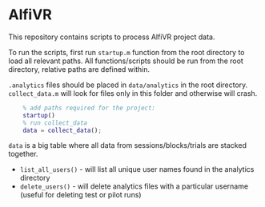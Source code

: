 # AlfiVR
This repository contains scripts to process AlfiVR project data.


To run the scripts, first run `startup.m` function from the root directory to load all relevant paths.
All functions/scripts should be run from the root directory, relative paths are defined within.


`.analytics` files should be placed in `data/analytics` in the root directory.
`collect_data.m` will look for files only in this folder and otherwise will crash.

```matlab
    % add paths required for the project:
    startup()
    % run collect_data
    data = collect_data();
```

`data` is a big table where all data from sessions/blocks/trials are stacked together. 

  - `list_all_users()` - will list all unique user names found in the analytics directory
  - `delete_users()`   - will delete analytics files with a particular username (useful for deleting test or pilot runs)
